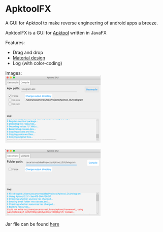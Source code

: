 # ApktoolFX
A GUI for Apktool to make reverse engineering of android apps a breeze.

ApktoolFX is a GUI for [Apktool](https://github.com/iBotPeaches/Apktool) written in JavaFX

Features:
  - Drag and drop
  - [Material design](https://bitbucket.org/agix-material-fx/materialfx-material-design-for-javafx)
  - Log (with color-coding)


Images:
<br>
<img src="/img/ss1.png" width="300">
<br>
<br>
<img src="/img/ss2.png" width="300">
<br>

Jar file can be found [here](/out/artifacts/Apktool_GUI_jar/Apktool_GUI.jar)
